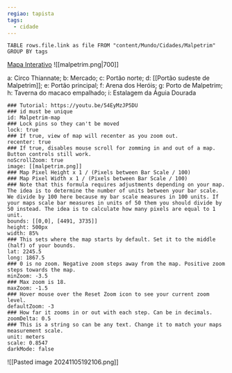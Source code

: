 ```yaml
---
regiao: tapista
tags:
  - cidade
---
```

```dataview
TABLE rows.file.link as file FROM "content/Mundo/Cidades/Malpetrim" GROUP BY tags
```

[Mapa Interativo](https://watabou.github.io/city-generator?size=59&seed=1056528787&name=Malpetrim&citadel=1&urban_castle=1&plaza=1&temple=1&walls=1&shantytown=1&coast=1&river=1&greens=0&hub=1&sea=1.2)
![[malpetrim.png|700]]

a: Circo Thiannate; b: Mercado; c: Portão norte; d: [[Portão sudeste de Malpetrim]]; e: Portão principal; f: Arena dos Heróis; g: Porto de Malpetrim; h: Taverna do macaco empalhado; i: Estalagem da Águia Dourada


```leaflet
### Tutorial: https://youtu.be/54EyMzJP5DU
### id must be unique
id: Malpetrim-map
### Lock pins so they can't be moved
lock: true
### If true, view of map will recenter as you zoom out. 
recenter: true
### If true, disables mouse scroll for zomming in and out of a map. Button controls still work. 
noScrollZoom: true
image: [[malpetrim.png]]
### Map Pixel Height x 1 / (Pixels between Bar Scale / 100)
### Map Pixel Width x 1 / (Pixels between Bar Scale / 100) 
### Note that this formula requires adjustments depending on your map. The idea is to determine the number of units between your bar scale. We divide by 100 here because my bar scale measures in 100 units. If your maps scale bar measures in units of 50 them you should divide by 50 instead. The idea is to calculate how many pixels are equal to 1 unit. 
bounds: [[0,0], [4491, 3735]]
height: 500px
width: 85%
### This sets where the map starts by default. Set it to the middle (half) of your bounds. 
lat: 2245.5  
long: 1867.5
### 0 is no zoom. Negative zoom steps away from the map. Positive zoom steps towards the map. 
minZoom: -3.5
### Max zoom is 18. 
maxZoom: -1.5
### Hover mouse over the Reset Zoom icon to see your current zoom level. 
defaultZoom: -3
### How far it zooms in or out with each step. Can be in decimals. 
zoomDelta: 0.5
### This is a string so can be any text. Change it to match your maps measurement scale. 
unit: meters  
scale: 0.8547
darkMode: false
```


![[Pasted image 20241105192106.png]]